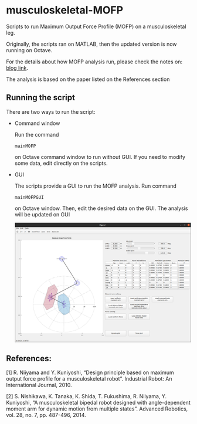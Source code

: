 # musculoskeletal-MOFP

Scripts to run Maximum Output Force Profile (MOFP) on a musculoskeletal leg.

Originally, the scripts ran on MATLAB, then the updated version is now running on Octave.

For the details about how MOFP analysis run, please check the notes on:
[blog link](https://tandukion.github.io/blog/2017/11/30/musculoskeletal-force-profile.html).

The analysis is based on the paper listed on the References section

## Running the script
There are two ways to run the script:
- Command window
  
  Run the command 
  ```
  mainMOFP
  ```
  on Octave command window to run without GUI.
  If you need to modify some data, edit directly on the scripts.

- GUI

  The scripts provide a GUI to run the MOFP analysis. Run command
  ```
  mainMOFPGUI
  ```
  on Octave window. Then, edit the desired data on the GUI.
  The analysis will be updated on GUI

  <img src="media/MOFP_GUI.png" width="900">

## References:
[1] R. Niiyama and Y. Kuniyoshi,
“Design principle based on maximum output force profile for a musculoskeletal robot”.
Industrial Robot: An International Journal, 2010.

[2] S. Nishikawa, K. Tanaka, K. Shida, T. Fukushima, R. Niiyama, Y. Kuniyoshi,
“A musculoskeletal bipedal robot designed with angle-dependent moment arm for dynamic motion from multiple states”.
Advanced Robotics, vol. 28, no. 7, pp. 487-496, 2014.